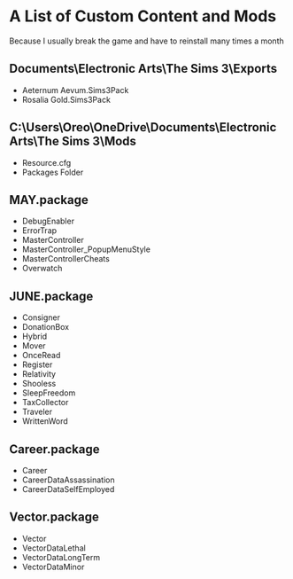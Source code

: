 # A List of Custom Content and Mods

Because I usually break the game and have to reinstall many times a month

## Documents\Electronic Arts\The Sims 3\Exports

+ Aeternum Aevum.Sims3Pack
+ Rosalia Gold.Sims3Pack

## C:\Users\Oreo\OneDrive\Documents\Electronic Arts\The Sims 3\Mods

+ Resource.cfg
+ Packages Folder

## MAY.package

+ DebugEnabler
+ ErrorTrap
+ MasterController
+ MasterController_PopupMenuStyle
+ MasterControllerCheats
+ Overwatch

## JUNE.package

+ Consigner
+ DonationBox
+ Hybrid
+ Mover
+ OnceRead
+ Register
+ Relativity
+ Shooless
+ SleepFreedom
+ TaxCollector
+ Traveler
+ WrittenWord

## Career.package

+ Career
+ CareerDataAssassination
+ CareerDataSelfEmployed

## Vector.package

+ Vector
+ VectorDataLethal
+ VectorDataLongTerm
+ VectorDataMinor
